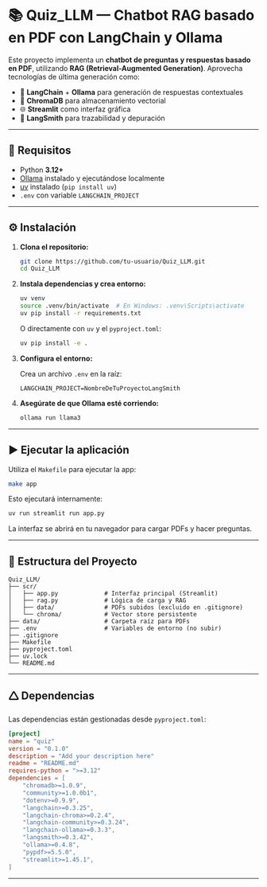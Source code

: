 # 📚 Quiz\_LLM — Chatbot RAG basado en PDF con LangChain y Ollama

Este proyecto implementa un **chatbot de preguntas y respuestas basado en PDF**, utilizando **RAG (Retrieval-Augmented Generation)**. Aprovecha tecnologías de última generación como:

* 🧠 **LangChain** + **Ollama** para generación de respuestas contextuales
* 💂️ **ChromaDB** para almacenamiento vectorial
* 🌐 **Streamlit** como interfaz gráfica
* 💪 **LangSmith** para trazabilidad y depuración

---

## 🚀 Requisitos

* Python **3.12+**
* [Ollama](https://ollama.com) instalado y ejecutándose localmente
* [uv](https://github.com/astral-sh/uv) instalado (`pip install uv`)
* `.env` con variable `LANGCHAIN_PROJECT`

---

## ⚙️ Instalación

1. **Clona el repositorio:**

   ```bash
   git clone https://github.com/tu-usuario/Quiz_LLM.git
   cd Quiz_LLM
   ```

2. **Instala dependencias y crea entorno:**

   ```bash
   uv venv
   source .venv/bin/activate  # En Windows: .venv\Scripts\activate
   uv pip install -r requirements.txt
   ```

   O directamente con `uv` y el `pyproject.toml`:

   ```bash
   uv pip install -e .
   ```

3. **Configura el entorno:**

   Crea un archivo `.env` en la raíz:

   ```env
   LANGCHAIN_PROJECT=NombreDeTuProyectoLangSmith
   ```

4. **Asegúrate de que Ollama esté corriendo:**

   ```bash
   ollama run llama3
   ```

---

## ▶️ Ejecutar la aplicación

Utiliza el `Makefile` para ejecutar la app:

```bash
make app
```

Esto ejecutará internamente:

```bash
uv run streamlit run app.py
```

La interfaz se abrirá en tu navegador para cargar PDFs y hacer preguntas.

---

## 📜 Estructura del Proyecto

```
Quiz_LLM/
├── scr/
│   ├── app.py             # Interfaz principal (Streamlit)
│   ├── rag.py             # Lógica de carga y RAG
│   ├── data/              # PDFs subidos (excluido en .gitignore)
│   └── chroma/            # Vector store persistente
├── data/                  # Carpeta raíz para PDFs
├── .env                   # Variables de entorno (no subir)
├── .gitignore
├── Makefile
├── pyproject.toml
├── uv.lock
└── README.md
```

---

## 🛆 Dependencias

Las dependencias están gestionadas desde `pyproject.toml`:

```toml
[project]
name = "quiz"
version = "0.1.0"
description = "Add your description here"
readme = "README.md"
requires-python = ">=3.12"
dependencies = [
    "chromadb>=1.0.9",
    "community>=1.0.0b1",
    "dotenv>=0.9.9",
    "langchain>=0.3.25",
    "langchain-chroma>=0.2.4",
    "langchain-community>=0.3.24",
    "langchain-ollama>=0.3.3",
    "langsmith>=0.3.42",
    "ollama>=0.4.8",
    "pypdf>=5.5.0",
    "streamlit>=1.45.1",
]
```

---



